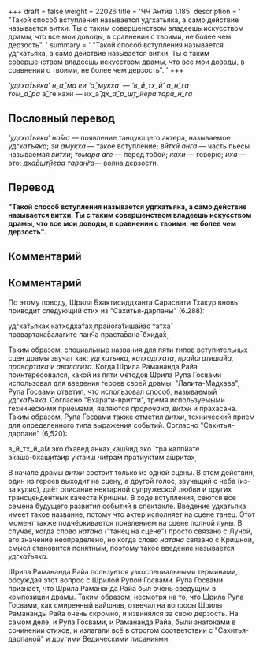 +++
draft = false
weight = 22026
title = 'ЧЧ Антйа 1.185'
description = '  "Такой способ вступления называется удгхатьяка, а само действие называется витхи. Ты с таким совершенством владеешь искусством драмы, что все мои доводы, в сравнении с твоими, не более чем дерзость".  '
summary = '  "Такой способ вступления называется удгхатьяка, а само действие называется витхи. Ты с таким совершенством владеешь искусством драмы, что все мои доводы, в сравнении с твоими, не более чем дерзость".  '
+++

_‘_удгха̄тьяка_’ н_а̄_ма еи ‘_а̄_мукха’ — ‘в_ӣ_тх_ӣ_’ а_н̇_га  
том_а̄_ра_ а̄_ге кахи — их_а̄ _дх_а̄_р_ш̣т̣_йера тара_н̇_га_

## Пословный перевод

_‘удгха̄тьяка’ на̄ма_ — появление танцующего актера, называемое _удгхатъяка_; _эи амукха_ — такое вступление; _вӣтхӣ анга_ — часть пьесы называемая _витхи_; _томара аге_ — перед тобой; _кахи_ — говорю; _иха_ — это; _дха̄рш̣т̣йера таран̇га_— волна дерзости.

## Перевод

**"Такой способ вступления называется удгхатьяка, а само действие называется витхи. Ты с таким совершенством владеешь искусством драмы, что все мои доводы, в сравнении с твоими, не более чем дерзость".**

## Комментарий

## Комментарий

По этому поводу, Шрила Бхактисиддханта Сарасвати Тхакур вновь приводит следующий стих из "Сахитья-дарпаны" (6.288):

удгха̄тьяках̣ катходха̄тах̣ прайога̄тишайас татха̄  
правартака̄валагите пан̃ча праста̄вана̄-бхида̄х̣

Таким образом, специальные названия для пяти типов вступительных сцен драмы звучат как: _удгхатьяка_, _катходгхата_, _прайогатишайа_, _правартака_ и _авалагита_. Когда Шрила Рамананда Райа поинтересовался, какой из пяти методов Шрила Рупа Госвами использовал для введения героев своей драмы, "Лалита-Мадхава", Рупа Госвами ответил, что использовал способ, называемый _удгха̄тьяка_. Согласно "Бхарати-вритти", тремя используемыми техническими приемами, являются _прарочана_, _витхи_ и прахасана. Таким образом, Рупа Госвами также отметил _витхи_, технический прием для определенного типа выражения событий. Согласно "Сахитья-дарпане" (6,520):

в_ӣ_тх_й_а̄м эко бхавед анках̣ каш́чид эко \`тра калпйате  
а̄ка̄ш́а-бха̄ш̣итаир уктаиш читра̄м пратйуктим а̄ш́ритах̣

В начале драмы _вӣтхӣ_ состоит только из одной сцены. В этом действии, один из героев выходит на сцену, а другой голос, звучащий с неба (из-за кулис), даёт описание нектарной супружеской любви и других трансцендентных качеств Кришны. В ходе вступления, сеются все семена будущего развития событий в спектакле. Введение удхатьяка имеет такое название, потому что актер исполняет на сцене танец. Этот момент также подчёркивается появлением на сцене полной луны. В случае, когда слово _натана_ ("танец на сцене") просто связано с Луной, его значение неопределено, но когда слово _натана_ связано с Кришной, смысл становится понятным, поэтому такое введение называется _удгха̄тьяка_.

Шрила Рамананда Райа пользуется узкоспециальными терминами, обсуждая этот вопрос с Шрилой Рупой Госвами. Рупа Госвами признает, что Шрила Рамананда Райа был очень сведущим в композиции драмы. Таким образом, несмотря на то, что Шрила Рупа Госвами, как смиренный вайшнав, отвечал на вопросы Шрилы Рамананды Райа очень скромно, и извинялся за свою дерзость. На самом деле, и Рупа Госвами, и Рамананда Райа, были знатоками в сочинении стихов, и излагали всё в строгом соответствии с "Сахитья-дарпаной" и другими Ведическими писаниями.
